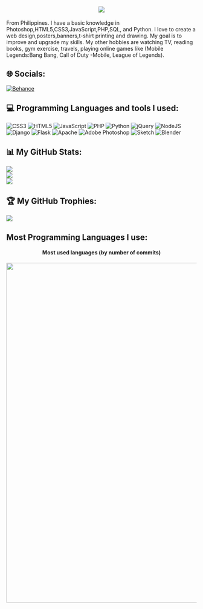 <h1 align="center">
  <a href="https://git.io/typing-svg">
    <img src="https://readme-typing-svg.herokuapp.com/?lines=Hi!+👋🏻;I'm+Joseph+Morales!+👦🏻;Nice+to+meet+you!&center=true&size=30">
  </a>
</h1>
From Philippines. I have a basic knowledge in Photoshop,HTML5,CSS3,JavaScript,PHP,SQL, and Python. 
I love to create a web design,posters,banners,t-shirt printing and drawing. My goal is to improve and upgrade my skills.
My other hobbies are watching TV, reading books, gym exercise, travels, playing online games like (Mobile Legends:Bang Bang, Call of Duty -Mobile, League of Legends).

## 🌐 Socials:
[![Behance](https://img.shields.io/badge/Behance-1769ff?logo=behance&logoColor=white)](https://behance.net/JosephMo1) 

## 💻 Programming Languages and tools I used:
![CSS3](https://img.shields.io/badge/css3-%231572B6.svg?style=for-the-badge&logo=css3&logoColor=white) ![HTML5](https://img.shields.io/badge/html5-%23E34F26.svg?style=for-the-badge&logo=html5&logoColor=white) ![JavaScript](https://img.shields.io/badge/javascript-%23323330.svg?style=for-the-badge&logo=javascript&logoColor=%23F7DF1E) ![PHP](https://img.shields.io/badge/php-%23777BB4.svg?style=for-the-badge&logo=php&logoColor=white) ![Python](https://img.shields.io/badge/python-3670A0?style=for-the-badge&logo=python&logoColor=ffdd54) ![jQuery](https://img.shields.io/badge/jquery-%230769AD.svg?style=for-the-badge&logo=jquery&logoColor=white) ![NodeJS](https://img.shields.io/badge/node.js-6DA55F?style=for-the-badge&logo=node.js&logoColor=white) ![Django](https://img.shields.io/badge/django-%23092E20.svg?style=for-the-badge&logo=django&logoColor=white) ![Flask](https://img.shields.io/badge/flask-%23000.svg?style=for-the-badge&logo=flask&logoColor=white) ![Apache](https://img.shields.io/badge/apache-%23D42029.svg?style=for-the-badge&logo=apache&logoColor=white) ![Adobe Photoshop](https://img.shields.io/badge/adobephotoshop-%2331A8FF.svg?style=for-the-badge&logo=adobephotoshop&logoColor=white) ![Sketch](https://img.shields.io/badge/Sketch-FFB387?style=for-the-badge&logo=sketch&logoColor=black) ![Blender](https://img.shields.io/badge/blender-%23F5792A.svg?style=for-the-badge&logo=blender&logoColor=white)
## 📊 My GitHub Stats:
![](https://github-readme-stats.vercel.app/api?username=JosephMorales28&theme=tokyonight&hide_border=false&include_all_commits=false&count_private=false)<br/>
![](https://github-readme-streak-stats.herokuapp.com/?user=JosephMorales28&theme=tokyonight&hide_border=false)<br/>
![](https://github-readme-stats.vercel.app/api/top-langs/?username=JosephMorales28&theme=tokyonight&hide_border=false&include_all_commits=false&count_private=false&layout=compact)

## 🏆 My GitHub Trophies:
![](https://github-profile-trophy.vercel.app/?username=JosephMorales28&theme=darkhub&no-frame=true&no-bg=false&margin-w=4)

<!-- Proudly created with GPRM ( https://gprm.itsvg.in ) -->
## Most Programming Languages I use:
<h4 align="center">Most used languages (by number of commits)</h4>
<p align="center">
	<a href="https://profile.codersrank.io/user/josephmorales28#Tech%20Skills">
		<img width="900em" src="https://cr-skills-chart-widget.azurewebsites.net/api/api?username=josephmorales28&padding=15&labels=true&legend=true&tooltip=true&max-labels=36&branding=false&skills=C,C%23,C%2B%2B,CSS,Go,HTML,Java,JavaScript,Jupyter%20Notebook,PHP,Python,Ruby,Rust,SCSS,SQL,Scala,Shell,TSQL,TypeScript,Vue&show-other-skills=true&bg=white">
	</a>
</p>
